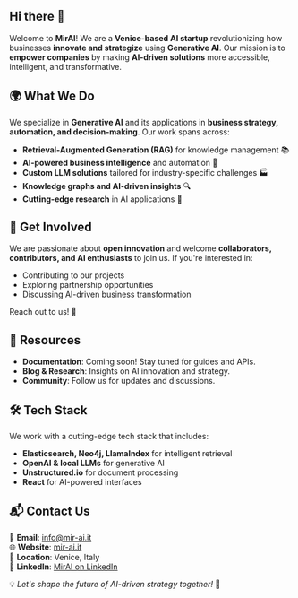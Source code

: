 ## Hi there 👋  

Welcome to **MirAI**! We are a **Venice-based AI startup** revolutionizing how businesses **innovate and strategize** using **Generative AI**. Our mission is to **empower companies** by making **AI-driven solutions** more accessible, intelligent, and transformative.  

## 🌍 What We Do  
We specialize in **Generative AI** and its applications in **business strategy, automation, and decision-making**. Our work spans across:  

- **Retrieval-Augmented Generation (RAG)** for knowledge management 📚  
- **AI-powered business intelligence** and automation 🤖  
- **Custom LLM solutions** tailored for industry-specific challenges 🏭  
- **Knowledge graphs and AI-driven insights** 🔍  
- **Cutting-edge research** in AI applications 📜  

## 🤝 Get Involved  
We are passionate about **open innovation** and welcome **collaborators, contributors, and AI enthusiasts** to join us. If you're interested in:  

- Contributing to our projects  
- Exploring partnership opportunities  
- Discussing AI-driven business transformation  

Reach out to us! 🚀  

## 📖 Resources  
- **Documentation**: Coming soon! Stay tuned for guides and APIs.  
- **Blog & Research**: Insights on AI innovation and strategy.  
- **Community**: Follow us for updates and discussions.  

## 🛠 Tech Stack  
We work with a cutting-edge tech stack that includes:  

- **Elasticsearch, Neo4j, LlamaIndex** for intelligent retrieval  
- **OpenAI & local LLMs** for generative AI  
- **Unstructured.io** for document processing  
- **React** for AI-powered interfaces  

## 📬 Contact Us  

📧 **Email**: [info@mir-ai.it](mailto:info@mir-ai.it)  
🌐 **Website**: [mir-ai.it](https://mir-ai.it)  
📍 **Location**: Venice, Italy  
💼 **LinkedIn**: [MirAI on LinkedIn](https://linkedin.com/company/mir-ai-srl)

💡 *Let's shape the future of AI-driven strategy together!* 🚀

